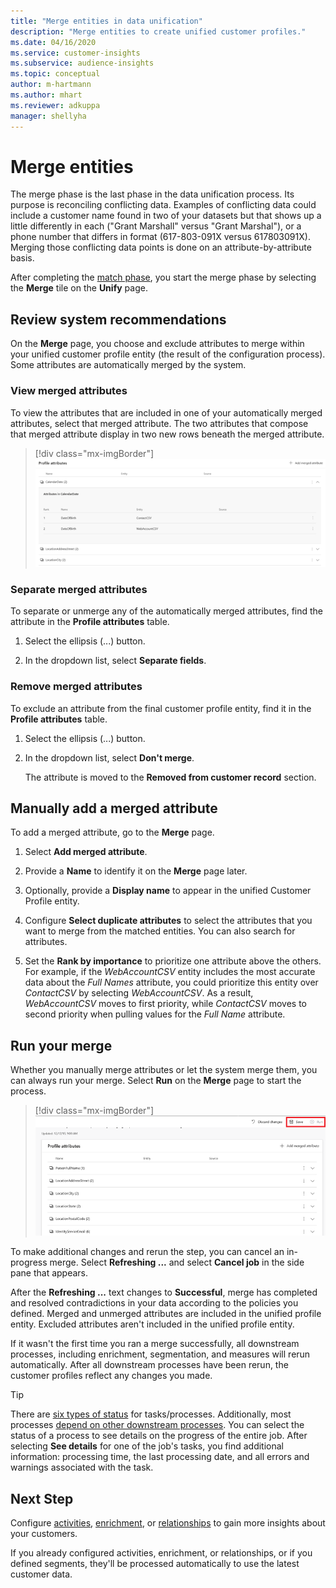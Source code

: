 ```yaml
---
title: "Merge entities in data unification"
description: "Merge entities to create unified customer profiles."
ms.date: 04/16/2020
ms.service: customer-insights
ms.subservice: audience-insights
ms.topic: conceptual
author: m-hartmann
ms.author: mhart
ms.reviewer: adkuppa
manager: shellyha
---
```


# Merge entities

The merge phase is the last phase in the data unification process. Its purpose is reconciling conflicting data. Examples of conflicting data could include a customer name found in two of your datasets but that shows up a little differently in each ("Grant Marshall" versus "Grant Marshal"), or a phone number that differs in format (617-803-091X versus 617803091X). Merging those conflicting data points is done on an attribute-by-attribute basis.

After completing the [match phase](match-entities.md), you start the merge phase by selecting the **Merge** tile on the **Unify** page.

## Review system recommendations

On the **Merge** page, you choose and exclude attributes to merge within your unified customer profile entity (the result of the configuration process). Some attributes are automatically merged by the system.

### View merged attributes

To view the attributes that are included in one of your automatically merged attributes, select that merged attribute. The two attributes that compose that merged attribute display in two new rows beneath the merged attribute.

> [!div class="mx-imgBorder"]
> ![Select merged attribute](media/configure-data-merge-profile-attributes.png "Select merged attribute")

### Separate merged attributes

To separate or unmerge any of the automatically merged attributes, find the attribute in the **Profile attributes** table.

1. Select the ellipsis (...) button.
  
2. In the dropdown list, select **Separate fields**.

### Remove merged attributes

To exclude an attribute from the final customer profile entity, find it in the **Profile attributes** table.

1. Select the ellipsis (...) button.
  
2. In the dropdown list, select **Don't merge**.

   The attribute is moved to the **Removed from customer record** section.

## Manually add a merged attribute

To add a merged attribute, go to the **Merge** page.

1. Select **Add merged attribute**.

2. Provide a **Name** to identify it on the **Merge** page later.

3. Optionally, provide a **Display name** to appear in the unified Customer Profile entity.

4. Configure **Select duplicate attributes** to select the attributes that you want to merge from the matched entities. You can also search for attributes.

5. Set the **Rank by importance** to prioritize one attribute above the others. For example, if the *WebAccountCSV* entity includes the most accurate data about the *Full Names* attribute, you could prioritize this entity over *ContactCSV* by selecting *WebAccountCSV*. As a result, *WebAccountCSV* moves to first priority, while *ContactCSV* moves to second priority when pulling values for the *Full Name* attribute.

## Run your merge

Whether you manually merge attributes or let the system merge them, you can always run your merge. Select **Run** on the **Merge** page to start the process.

> [!div class="mx-imgBorder"]
> ![Data merge Save and Run](media/configure-data-merge-save-run.png "Data merge Save and Run")

To make additional changes and rerun the step, you can cancel an in-progress merge. Select **Refreshing ...** and select **Cancel job**  in the side pane that appears.

After the **Refreshing ...** text changes to **Successful**, merge has completed and resolved contradictions in your data according to the policies you defined. Merged and unmerged attributes are included in the unified profile entity. Excluded attributes aren't included in the unified profile entity.

If it wasn't the first time you ran a merge successfully, all downstream processes, including enrichment, segmentation, and measures will rerun automatically. After all downstream processes have been rerun, the customer profiles reflect any changes you made.

> [!TIP]
> There are [six types of status](system.md#status-types) for tasks/processes. Additionally, most processes [depend on other downstream processes](system.md#refresh-policies). You can select the status of a process to see details on the progress of the entire job. After selecting **See details** for one of the job's tasks, you find additional information: processing time, the last processing date, and all errors and warnings associated with the task.

## Next Step

Configure [activities](activities.md), [enrichment](enrichment-microsoft-graph.md), or [relationships](relationships.md) to gain more insights about your customers.

If you already configured activities, enrichment, or relationships, or if you defined segments, they'll be processed automatically to use the latest customer data.


